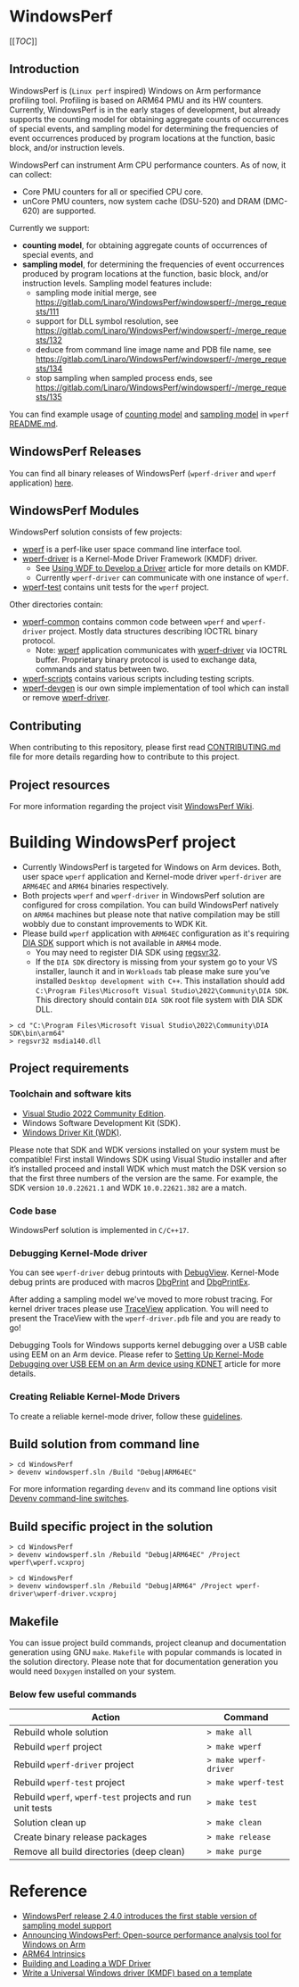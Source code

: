 # WindowsPerf

[[_TOC_]]

## Introduction

WindowsPerf is (`Linux perf` inspired) Windows on Arm performance profiling tool. Profiling is based on ARM64 PMU and its HW counters. Currently, WindowsPerf is in the early stages of development, but already supports the counting model for obtaining aggregate counts of occurrences of special events, and sampling model for determining the frequencies of event occurrences produced by program locations at the function, basic block, and/or instruction levels.

WindowsPerf can instrument Arm CPU performance counters. As of now, it can collect:
* Core PMU counters for all or specified CPU core.
* unCore PMU counters, now system cache (DSU-520) and DRAM (DMC-620) are supported.

Currently we support:
* **counting model**, for obtaining aggregate counts of occurrences of special events, and
* **sampling model**, for determining the frequencies of event occurrences produced by program locations at the function, basic block, and/or instruction levels. Sampling model features include:
  * sampling mode initial merge, see  https://gitlab.com/Linaro/WindowsPerf/windowsperf/-/merge_requests/111
  * support for DLL symbol resolution, see  https://gitlab.com/Linaro/WindowsPerf/windowsperf/-/merge_requests/132
  * deduce from command line image name and PDB file name, see  https://gitlab.com/Linaro/WindowsPerf/windowsperf/-/merge_requests/134
  * stop sampling when sampled process ends, see  https://gitlab.com/Linaro/WindowsPerf/windowsperf/-/merge_requests/135

You can find example usage of [counting model](https://gitlab.com/Linaro/WindowsPerf/windowsperf/-/tree/main/wperf#counting-model) and [sampling model](https://gitlab.com/Linaro/WindowsPerf/windowsperf/-/tree/main/wperf#sampling-model) in `wperf` [README.md](https://gitlab.com/Linaro/WindowsPerf/windowsperf/-/blob/main/wperf/README.md).

## WindowsPerf Releases

You can find all binary releases of WindowsPerf (`wperf-driver` and `wperf` application) [here](https://gitlab.com/Linaro/WindowsPerf/windowsperf/-/releases).

## WindowsPerf Modules

WindowsPerf solution consists of few projects:

* [wperf](https://gitlab.com/Linaro/WindowsPerf/windowsperf/-/tree/main/wperf) is a perf-like user space command line interface tool.
* [wperf-driver](https://gitlab.com/Linaro/WindowsPerf/windowsperf/-/tree/main/wperf-driver) is a Kernel-Mode Driver Framework (KMDF) driver.
  * See [Using WDF to Develop a Driver](https://learn.microsoft.com/en-us/windows-hardware/drivers/wdf/using-the-framework-to-develop-a-driver) article for more details on KMDF.
  * Currently `wperf-driver` can communicate with one instance of `wperf`.
* [wperf-test](https://gitlab.com/Linaro/WindowsPerf/windowsperf/-/tree/main/wperf-test) contains unit tests for the `wperf` project.

Other directories contain:
* [wperf-common](https://gitlab.com/Linaro/WindowsPerf/windowsperf/-/tree/main/wperf-common) contains common code between `wperf` and `wperf-driver` project. Mostly data structures describing IOCTRL binary protocol.
  * Note: [wperf](https://gitlab.com/Linaro/WindowsPerf/windowsperf/-/tree/main/wperf) application communicates with [wperf-driver](https://gitlab.com/Linaro/WindowsPerf/windowsperf/-/tree/main/wperf-driver) via IOCTRL buffer. Proprietary binary protocol is used to exchange data, commands and status between two.
* [wperf-scripts](https://gitlab.com/Linaro/WindowsPerf/windowsperf/-/tree/main/wperf-scripts) contains various scripts including testing scripts.
* [wperf-devgen](https://gitlab.com/Linaro/WindowsPerf/windowsperf/-/tree/main/wperf-devgen) is our own simple implementation of tool which can install or remove [wperf-driver](https://gitlab.com/Linaro/WindowsPerf/windowsperf/-/tree/main/wperf-driver).

## Contributing

When contributing to this repository, please first read [CONTRIBUTING.md](https://gitlab.com/Linaro/WindowsPerf/windowsperf/-/blob/main/CONTRIBUTING.md) file for more details regarding how to contribute to this project.

## Project resources

For more information regarding the project visit [WindowsPerf Wiki](https://linaro.atlassian.net/wiki/spaces/WPERF/overview).

# Building WindowsPerf project

* Currently WindowsPerf is targeted for Windows on Arm devices. Both, user space `wperf` application and Kernel-mode driver `wperf-driver` are `ARM64EC` and `ARM64` binaries respectively.
* Both projects `wperf` and `wperf-driver` in WindowsPerf solution are configured for cross compilation. You can build WindowsPerf natively on `ARM64` machines but please note that native compilation may be still wobbly due to constant improvements to WDK Kit.
* Please build `wperf` application with `ARM64EC` configuration as it's requiring [DIA SDK](https://learn.microsoft.com/en-us/visualstudio/debugger/debug-interface-access/getting-started-debug-interface-access-sdk?view=vs-2022) support which is not available in `ARM64` mode.
  * You may need to register DIA SDK using [regsvr32](https://support.microsoft.com/en-us/topic/how-to-use-the-regsvr32-tool-and-troubleshoot-regsvr32-error-messages-a98d960a-7392-e6fe-d90a-3f4e0cb543e5).
  * If the `DIA SDK` directory is missing from your system go to your VS installer, launch it and in `Workloads` tab please make sure you’ve installed `Desktop development with C++`. This installation should add `C:\Program Files\Microsoft Visual Studio\2022\Community\DIA SDK`. This directory should contain `DIA SDK` root file system with DIA SDK DLL.

```
> cd "C:\Program Files\Microsoft Visual Studio\2022\Community\DIA SDK\bin\arm64"
> regsvr32 msdia140.dll
```

## Project requirements

### Toolchain and software kits

* [Visual Studio 2022 Community Edition](https://visualstudio.microsoft.com/vs/).
 * Windows Software Development Kit (SDK).
* [Windows Driver Kit (WDK)](https://learn.microsoft.com/en-us/windows-hardware/drivers/download-the-wdk).

Please note that SDK and WDK versions installed on your system must be compatible! First install Windows SDK using Visual Studio installer and after it’s installed proceed and install WDK which must match the DSK version so that the first three numbers of the version are the same. For example, the SDK version `10.0.22621.1` and WDK `10.0.22621.382` are a match.

### Code base

WindowsPerf solution is implemented in `C/C++17`.

### Debugging Kernel-Mode driver

You can see `wperf-driver` debug printouts with [DebugView](https://learn.microsoft.com/en-us/sysinternals/downloads/debugview). Kernel-Mode debug prints are produced with macros [DbgPrint](https://learn.microsoft.com/en-us/windows-hardware/drivers/ddi/wdm/nf-wdm-dbgprint) and [DbgPrintEx](https://learn.microsoft.com/en-us/windows-hardware/drivers/ddi/wdm/nf-wdm-dbgprintex).

After adding a sampling model we've moved to more robust tracing. For kernel driver traces please use [TraceView](https://learn.microsoft.com/en-us/windows-hardware/drivers/devtest/traceview) application. You will need to present the TraceView with the `wperf-driver.pdb` file and you are ready to go!

Debugging Tools for Windows supports kernel debugging over a USB cable using EEM on an Arm device. Please refer to [Setting Up Kernel-Mode Debugging over USB EEM on an Arm device using KDNET](https://learn.microsoft.com/en-us/windows-hardware/drivers/debugger/setting-up-kernel-mode-debugging-over-usb-eem-arm-kdnet) article for more details.

### Creating Reliable Kernel-Mode Drivers

To create a reliable kernel-mode driver, follow these [guidelines](https://learn.microsoft.com/en-us/windows-hardware/drivers/kernel/creating-reliable-kernel-mode-drivers).

## Build solution from command line

```
> cd WindowsPerf
> devenv windowsperf.sln /Build "Debug|ARM64EC"
```

For more information regarding `devenv` and its command line options visit [Devenv command-line switches](https://learn.microsoft.com/en-us/visualstudio/ide/reference/devenv-command-line-switches?view=vs-2022).


## Build specific project in the solution

```
> cd WindowsPerf
> devenv windowsperf.sln /Rebuild "Debug|ARM64EC" /Project wperf\wperf.vcxproj
```

```
> cd WindowsPerf
> devenv windowsperf.sln /Rebuild "Debug|ARM64" /Project wperf-driver\wperf-driver.vcxproj
```

## Makefile

You can issue project build commands, project cleanup and documentation generation using GNU `make`. `Makefile` with popular commands is located in the solution directory.
Please note that for documentation generation you would need `Doxygen` installed on your system.

### Below few useful commands

| Action | Command |
| ------ | ------- |
| Rebuild whole solution | `> make all` |
| Rebuild `wperf` project | `> make wperf` |
| Rebuild `wperf-driver` project | `> make wperf-driver`  |
| Rebuild `wperf-test` project | `> make wperf-test`  |
| Rebuild `wperf`, `wperf-test` projects and run unit tests  | `> make test`  |
| Solution clean up | `> make clean`  |
| Create binary release packages | `> make release`  |
| Remove all build directories (deep clean)  | `> make purge`  |

# Reference

* [WindowsPerf release 2.4.0 introduces the first stable version of sampling model support](https://www.linaro.org/blog/windowsperf-release-2-4-0-introduces-the-first-stable-version-of-sampling-model-support/)
* [Announcing WindowsPerf: Open-source performance analysis tool for Windows on Arm](https://community.arm.com/arm-community-blogs/b/infrastructure-solutions-blog/posts/announcing-windowsperf)
* [ARM64 Intrinsics](https://learn.microsoft.com/en-us/cpp/intrinsics/arm64-intrinsics?view=msvc-170)
* [Building and Loading a WDF Driver](https://learn.microsoft.com/en-us/windows-hardware/drivers/wdf/building-and-loading-a-kmdf-driver)
* [Write a Universal Windows driver (KMDF) based on a template](https://learn.microsoft.com/en-us/windows-hardware/drivers/gettingstarted/writing-a-kmdf-driver-based-on-a-template)
